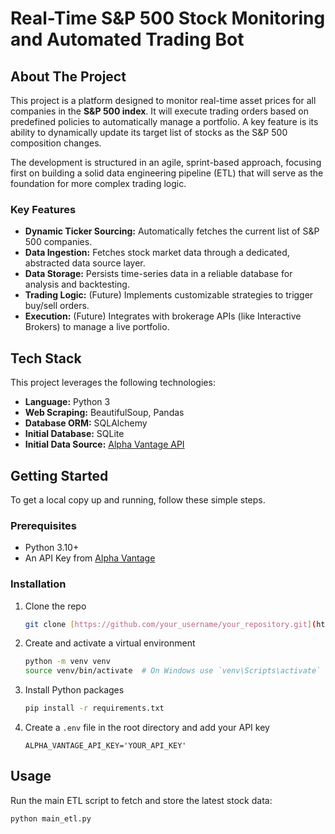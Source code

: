 # Real-Time S&P 500 Stock Monitoring and Automated Trading Bot

## About The Project

This project is a platform designed to monitor real-time asset prices for all companies in the **S&P 500 index**. It will execute trading orders based on predefined policies to automatically manage a portfolio. A key feature is its ability to dynamically update its target list of stocks as the S&P 500 composition changes.

The development is structured in an agile, sprint-based approach, focusing first on building a solid data engineering pipeline (ETL) that will serve as the foundation for more complex trading logic.

### Key Features
* **Dynamic Ticker Sourcing:** Automatically fetches the current list of S&P 500 companies.
* **Data Ingestion:** Fetches stock market data through a dedicated, abstracted data source layer.
* **Data Storage:** Persists time-series data in a reliable database for analysis and backtesting.
* **Trading Logic:** (Future) Implements customizable strategies to trigger buy/sell orders.
* **Execution:** (Future) Integrates with brokerage APIs (like Interactive Brokers) to manage a live portfolio.

## Tech Stack

This project leverages the following technologies:

* **Language:** Python 3
* **Web Scraping:** BeautifulSoup, Pandas
* **Database ORM:** SQLAlchemy
* **Initial Database:** SQLite
* **Initial Data Source:** [Alpha Vantage API](https://www.alphavantage.co/)

## Getting Started

To get a local copy up and running, follow these simple steps.

### Prerequisites

* Python 3.10+
* An API Key from [Alpha Vantage](https://www.alphavantage.co/support/#api-key)

### Installation

1.  Clone the repo
    ```sh
    git clone [https://github.com/your_username/your_repository.git](https://github.com/your_username/your_repository.git)
    ```
2.  Create and activate a virtual environment
    ```sh
    python -m venv venv
    source venv/bin/activate  # On Windows use `venv\Scripts\activate`
    ```
3.  Install Python packages
    ```sh
    pip install -r requirements.txt
    ```
4.  Create a `.env` file in the root directory and add your API key
    ```env
    ALPHA_VANTAGE_API_KEY='YOUR_API_KEY'
    ```

## Usage

Run the main ETL script to fetch and store the latest stock data:

```sh
python main_etl.py